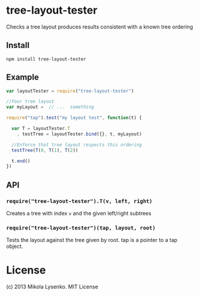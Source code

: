 tree-layout-tester
==================
Checks a tree layout produces results consistent with a known tree ordering

## Install

    npm install tree-layout-tester
 
## Example

```javascript
var layoutTester = require("tree-layout-tester")

//Your tree layout
var myLayout =  // ...  something

require("tap").test("my layout test", function(t) {

  var T = layoutTester.T
    , testTree = layoutTester.bind({}, t, myLayout)

  //Enforce that tree layout respects this ordering
  testTree(T(0, T(1), T(2))

  t.end()
})
```

## API

### `require("tree-layout-tester").T(v, left, right)`
Creates a tree with index `v` and the given left/right subtrees

### `require("tree-layout-tester")(tap, layout, root)`
Tests the layout against the tree given by root.  tap is a pointer to a tap object.

# License
(c) 2013 Mikola Lysenko. MIT License